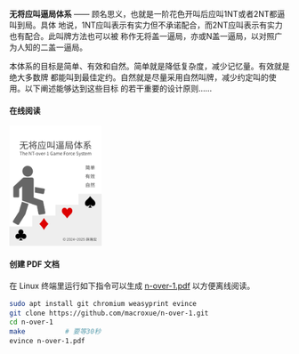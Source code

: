 **无将应叫逼局体系** —— 顾名思义，也就是一阶花色开叫后应叫1NT或者2NT都逼叫到局。具体
地说，1NT应叫表示有实力但不承诺配合，而2NT应叫表示有实力也有配合。此叫牌方法也可以被
称作无将盖一逼局，亦或N盖一逼局，以对照广为人知的二盖一逼局。

本体系的目标是简单、有效和自然。简单就是降低复杂度，减少记忆量。有效就是绝大多数牌
都能叫到最佳定约。自然就是尽量采用自然叫牌，减少约定叫的使用。以下阐述能够达到这些目标
的若干重要的设计原则……

#### 在线阅读

[<img src="./封面.svg" width="33%">](https://macroxue.github.io/n-over-1/)

#### 创建 PDF 文档

在 Linux 终端里运行如下指令可以生成 [n-over-1.pdf](https://github.com/macroxue/n-over-1/blob/master/n-over-1.pdf) 以方便离线阅读。

```bash
sudo apt install git chromium weasyprint evince
git clone https://github.com/macroxue/n-over-1.git
cd n-over-1
make          # 要等30秒
evince n-over-1.pdf
```

